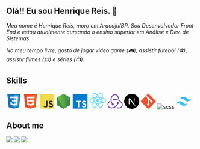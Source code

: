 ## Olá!! Eu sou Henrique Reis. 🍺

*Meu nome é Henrique Reis, moro em Aracaju/BR. Sou Desenvolvedor Front End e estou atualmente cursando o ensino superior em Análise e Dev. de Sistemas.*

*No meu tempo livre, gosto de jogar video game (🎮), assistir futebol (⚽️), assistir filmes (🎞️) e séries (📺).*

## Skills
<p align="left">
  <img src="https://raw.githubusercontent.com/devicons/devicon/master/icons/css3/css3-original.svg" width="40" height="40"/>
  <img src="https://raw.githubusercontent.com/devicons/devicon/master/icons/html5/html5-original.svg" width="40" height="40"/>
  <img src="https://raw.githubusercontent.com/devicons/devicon/master/icons/javascript/javascript-original.svg" width="40" height="40"/>
  <img src="https://raw.githubusercontent.com/devicons/devicon/master/icons/nodejs/nodejs-original.svg" width="40" height="40"/>
  <img src="https://raw.githubusercontent.com/devicons/devicon/master/icons/typescript/typescript-original.svg" width="40" height="40"/>
  <img src="https://raw.githubusercontent.com/devicons/devicon/master/icons/react/react-original.svg" width="45" height="45"/>
  <img src="https://raw.githubusercontent.com/devicons/devicon/master/icons/redux/redux-original.svg" width="40" height="40"/>
  <img src="https://raw.githubusercontent.com/devicons/devicon/master/icons/nextjs/nextjs-original.svg" width="40" height="40"/>
  <img src="https://raw.githubusercontent.com/devicons/devicon/master/icons/git/git-original.svg" width="40" height="40"/>
  <img src="https://www.vectorlogo.zone/logos/sass-lang/sass-lang-icon.svg" alt="scss" width="40" height="40"/>
  <img src="https://raw.githubusercontent.com/devicons/devicon/master/icons/tailwindcss/tailwindcss-plain.svg" alt="tailwindcss" width="40" height="40"/>
</p>


## About me
<div> 
  <a href="https://instagram.com/henriquereissz" target="_blank"><img src="https://img.shields.io/badge/-Instagram-%23E4405F?style=for-the-badge&logo=instagram&logoColor=white" target="_blank"></a> 
   <a href = "mailto:henriquereiscarvalho@outlook.com"><img src="https://img.shields.io/badge/-outlook-%23333?style=for-the-badge&logo=outlook&logoColor=white" target="_blank"></a>
  <a href="https://www.linkedin.com/in/henrique-reis-b1a2a520b/" target="_blank"><img src="https://img.shields.io/badge/-LinkedIn-%230077B5?style=for-the-badge&logo=linkedin&logoColor=white" target="_blank"></a> 
</div>
